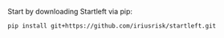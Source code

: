 Start by downloading Startleft via pip:

```
pip install git+https://github.com/iriusrisk/startleft.git
```
